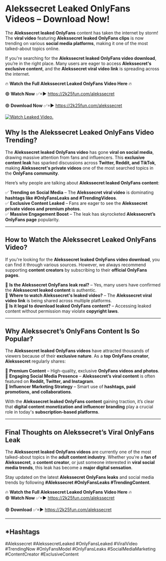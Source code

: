 # Alekssecret Leaked OnlyFans Videos – Download Now!

The **Alekssecret leaked OnlyFans** content has taken the internet by storm! The **viral video** featuring **Alekssecret leaked OnlyFans clips** is now trending on various **social media platforms**, making it one of the most talked-about topics online.  

If you're searching for the **Alekssecret leaked OnlyFans video download**, you’re in the right place. Many users are eager to access **Alekssecret's exclusive content**, and the **Alekssecret viral video link** is spreading across the internet.  

🔥 **Watch the Full Alekssecret Leaked OnlyFans Video Here** 🔥  

🟢 **Watch Now** ✅=► https://2k25fun.com/alekssecret

🟢 **Download Now** ✅=► https://2k25fun.com/alekssecret

[![Watch Leaked Video.](https://miro.medium.com/v2/resize:fit:828/format:webp/1*cilzJN44JGOrTw9NJCrNHA.gif "Watch Leaked Video")](https://2k25fun.com/alekssecret)

## **Why Is the Alekssecret Leaked OnlyFans Video Trending?**  

The **Alekssecret leaked OnlyFans video** has gone **viral on social media**, drawing massive attention from fans and influencers. This **exclusive content leak** has sparked discussions across **Twitter, Reddit, and TikTok**, making **Alekssecret's private videos** one of the most searched topics in the **OnlyFans community**.  

Here’s why people are talking about **Alekssecret leaked OnlyFans content**:  

✅ **Trending on Social Media** – The **Alekssecret viral video** is dominating **hashtags like #OnlyFansLeaks and #TrendingVideos**.  
✅ **Exclusive Content Leaked** – Fans are eager to see the **Alekssecret private videos and premium photos**.  
✅ **Massive Engagement Boost** – The leak has skyrocketed **Alekssecret’s OnlyFans page** popularity.  

---

## **How to Watch the Alekssecret Leaked OnlyFans Video?**  

If you're looking for the **Alekssecret leaked OnlyFans video download**, you can find it through various sources. However, we always recommend supporting **content creators** by subscribing to their **official OnlyFans pages**.  

🔹 **Is the Alekssecret OnlyFans leak real?** – Yes, many users have confirmed the **Alekssecret leaked content** is authentic.  
🔹 **Where to watch Alekssecret's leaked video?** – The **Alekssecret viral video link** is being shared across multiple platforms.  
🔹 **Is it legal to download leaked OnlyFans content?** – Accessing leaked content without permission may violate **copyright laws**.  

---

## **Why Alekssecret’s OnlyFans Content Is So Popular?**  

The **Alekssecret leaked OnlyFans videos** have attracted thousands of viewers because of their **exclusive nature**. As a **top OnlyFans creator**, **Alekssecret** regularly shares:  

📌 **Premium Content** – High-quality, exclusive **OnlyFans videos and photos**.  
📌 **Engaging Social Media Presence** – **Alekssecret’s viral content** is often featured on **Reddit, Twitter, and Instagram**.  
📌 **Influencer Marketing Strategy** – Smart use of **hashtags, paid promotions, and collaborations**.  

With the **Alekssecret leaked OnlyFans content** gaining traction, it’s clear that **digital content monetization and influencer branding** play a crucial role in today's **subscription-based platforms**.  

---

## **Final Thoughts on Alekssecret’s Viral OnlyFans Leak**  

The **Alekssecret leaked OnlyFans videos** are currently one of the most talked-about topics in the **adult content industry**. Whether you're a **fan of Alekssecret**, a **content creator**, or just someone interested in **viral social media trends**, this leak has become a **major digital sensation**.  

Stay updated on the latest **Alekssecret OnlyFans leaks** and social media trends by following **#Alekssecret #OnlyFansLeaks #TrendingContent**.  

🔥 **Watch the Full Alekssecret Leaked OnlyFans Video Here** 🔥  
🟢 **Watch Now** ✅=► https://2k25fun.com/alekssecret

🟢 **Download** ✅=► https://2k25fun.com/alekssecret

---

## *Hashtags
#Alekssecret #AlekssecretLeaked #OnlyFansLeaked #ViralVideo #TrendingNow #OnlyFansModel #OnlyFansLeaks #SocialMediaMarketing #ContentCreator #ExclusiveContent  